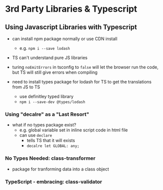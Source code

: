 # 3rd Party Libraries & Typescript

## Using Javascript Libraries with Typescript

- can install npm package normally or use CDN install

  - e.g. `npm i --save lodash`

- TS can't understand pure JS libraries
- turing `noEmitErrors` in tsconfig to `false` will let the browser run the code, but TS will still give errors when compiling

- need to install types package for lodash for TS to get the translations from JS to TS
  - use definitley typed library
  - `npm i --save-dev @types/lodash`

### Using "decalre" as a "Last Resort"

- what if no types package exist?
  - e.g. global variable set in inline script code in html file
  - can use `declare`
    - tells TS that it will exists
    - `decalre let GLOBAL: any;`

### No Types Needed: class-transformer

- package for tranforming data into a class object

### TypeScript - embracing: class-validator
